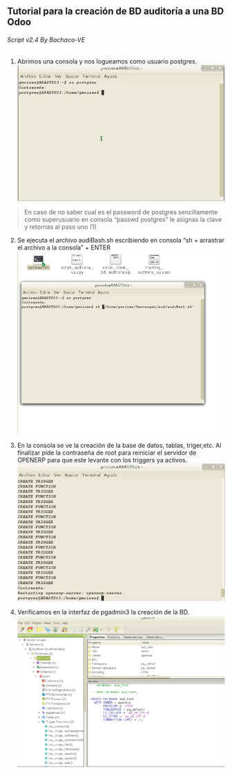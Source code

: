 ## Tutorial para la creación de BD auditoría a una BD Odoo
###### *Script v2.4 By Bachaco-VE*

1. Abrimos una consola y nos logueamos como usuario postgres.
![](./images/aud_odoo1.png)
>En caso de no saber cual es el password de postgres sencillamente como superusuario en consola “passwd postgres” le asignas la clave y retornas al paso uno (1)

2. Se ejecuta el archivo audiBash.sh escribiendo en consola “sh + arrastrar el archivo a la consola” + ENTER
![](./images/aud_odoo2.png)

3. En la consola se ve la creación de la base de datos, tablas, triger,etc. Al finalizar pide la contraseña de root para reiniciar el servidor de OPENERP para que este levante con los triggers ya activos.
![](./images/aud_odoo3.png)

4. Verificamos en la interfaz de pgadmin3 la creación de la BD.
![](./images/aud_odoo4.png)